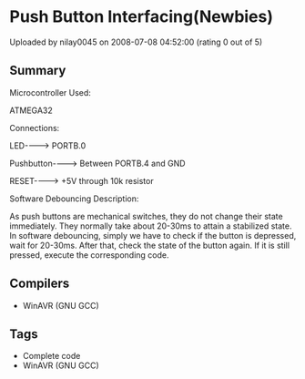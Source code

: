 # Push Button Interfacing(Newbies)

Uploaded by nilay0045 on 2008-07-08 04:52:00 (rating 0 out of 5)

## Summary

Microcontroller Used:  

ATMEGA32


Connections:  

LED----> PORTB.0  

Pushbutton----> Between PORTB.4 and GND  

RESET----> +5V through 10k resistor 


Software Debouncing Description:  

As push buttons are mechanical switches, they do not change their state immediately. They normally take about 20-30ms to attain a stabilized state. In software debouncing, simply we have to check if the button is depressed, wait for 20-30ms. After that, check the state of the button again. If it is still pressed, execute the corresponding code.

## Compilers

- WinAVR (GNU GCC)

## Tags

- Complete code
- WinAVR (GNU GCC)
